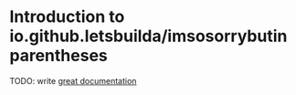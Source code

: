 # Introduction to io.github.letsbuilda/imsosorrybutinparentheses

TODO: write [great documentation](http://jacobian.org/writing/what-to-write/)
